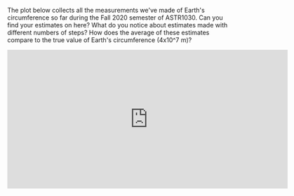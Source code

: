 The plot below collects all the measurements we've made of Earth's circumference so far during the Fall 2020 semester of ASTR1030. Can you find your estimates on here? What do you notice about estimates made with different numbers of steps? How does the average of these estimates compare to the true value of Earth's circumference (4x10^7 m)?

<iframe width="639" height="316" seamless frameborder="0" scrolling="no" width=100% src="https://docs.google.com/spreadsheets/d/e/2PACX-1vR-BaLSH3QqQ6ufeyf45uN9_aK7QCF_SQPJqs8iYPaJrwpielIlCXp0ZQEV0XzEzEDh_TCwSaugaVnr/pubchart?oid=815523670&amp;format=interactive"></iframe>
